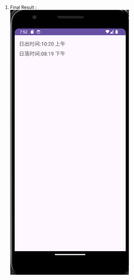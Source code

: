 1. Final Result : <br>
   ![FinalResult](https://github.com/abhay-rawal/Sunriseset/blob/main/app/src/main/res/drawable/finalresult.png) <br>
